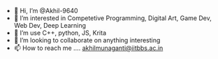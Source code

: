 - 👋 Hi, I’m @Akhil-9640
- 👀 I’m interested in Competetive Programming, Digital Art, Game Dev, Web Dev, Deep Learning
- 🌱 I’m use C++, python, JS, Krita
- 💞️ I’m looking to collaborate on anything interesting
- 📫 How to reach me .... akhilmunaganti@iitbbs.ac.in

<!---
AK-9640/AK-9640 is a ✨ special ✨ repository because its `README.md` (this file) appears on your GitHub profile.
You can click the Preview link to take a look at your changes.
--->

